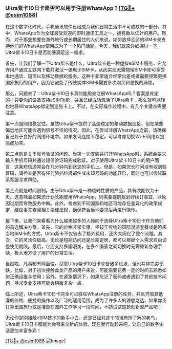 ### Ultra紫卡10日卡是否可以用于注册WhatsApp？[[TG💪+ @esim1088](https://t.me/s/esim1088)]

在这个数字化时代，手机通讯软件已经成为我们日常生活中不可或缺的一部分。其中，WhatsApp作为全球最受欢迎的即时通讯工具之一，拥有数以亿计的用户。然而，对于那些想要在海外旅行或长期居住的人们来说，如何选择合适的SIM卡来支持他们的WhatsApp使用成为了一个热门话题。今天，我们就来详细探讨一下Ultra紫卡10日卡是否能够满足这一需求。

首先，让我们了解一下Ultra紫卡是什么。Ultra紫卡是一种虚拟eSIM卡服务，它允许用户通过互联网下载并激活一张电子SIM卡，从而实现无需物理SIM卡即可享受本地通话、短信以及移动数据的服务。这种卡非常适合经常出差或者需要频繁更换国家旅行的用户，因为它避免了传统实体SIM卡需要多次购买和更换的麻烦。

那么，问题来了：Ultra紫卡10日卡真的能用来注册WhatsApp吗？答案是肯定的！只要你的设备支持eSIM功能，并且已经成功激活了Ultra紫卡，那么就可以轻松地将WhatsApp绑定到这张卡上。不过，在实际操作过程中，有几个关键点需要注意。

第一点是网络稳定性。虽然Ultra紫卡提供了高速稳定的移动数据连接，但在某些偏远地区可能会遇到信号不佳的情况。因此，在尝试注册WhatsApp之前，请确保自己处于良好的网络环境中。如果发现连接不稳定，可以考虑切换Wi-Fi网络以提高成功率。

第二点则是关于账号验证的问题。当第一次安装并打开WhatsApp时，系统会要求输入手机号码并通过短信验证码完成验证。对于使用Ultra紫卡10日卡的用户而言，这条短信通常会在几分钟内到达您的手机上。但是，如果您长时间没有收到验证码，请检查是否有任何阻挡垃圾邮件或未知号码的功能开启，同时也可以尝试联系客服寻求帮助。

第三点就是时间限制。由于Ultra紫卡是一种临时性质的产品，其有效期仅为十天。这意味着如果您计划长期使用WhatsApp，则需要提前规划好续订事宜，以免因过期而导致服务中断。此外，考虑到不同国家和地区可能存在差异化的政策规定，建议事先查阅相关法律法规，确保符合当地要求后再进行操作。

接下来，让我们来看看为什么越来越多的人倾向于选择Ultra紫卡10日卡作为他们的首选解决方案。首先，它的价格非常实惠。相较于传统的国际漫游套餐或是购买当地SIM卡的方式，Ultra紫卡不仅省去了额外费用，还大大简化了整个流程。其次，它的灵活性极高。无论是短期访问还是长期定居，都可以根据个人需求自由调整使用期限。最后，它还支持多国漫游，在多个国家之间切换时无需重新办理手续，极大地方便了用户的日常生活。

当然啦，凡事都有两面性。尽管Ultra紫卡10日卡具备诸多优点，但也并非完美无缺。比如，对于初次接触此类产品的用户来说，可能需要花费一定的时间去熟悉如何正确设置与使用；另外，在紧急情况下，如果忘记了密码或者遇到了其他技术问题，寻求专业支持可能会稍微复杂一点。

综上所述，Ultra紫卡10日卡完全可以胜任WhatsApp注册的任务，并且凭借其低廉的价格、便捷的操作以及广泛的适用范围，成为了许多人的理想之选。如果你正打算出国旅行或是准备在国外工作学习一段时间，不妨试试这款创新型产品吧！

无论你是刚接触eSIM技术的新手小白，还是已经对这个领域有所了解的老鸟，Ultra紫卡10日卡都能为你带来全新的体验。现在就行动起来吧，让自己的数字生活更加丰富多彩！

[[TG💪+ @esim1088](https://t.me/s/esim1088) ![Image](https://i.postimg.cc/4NQfJmqS/Snipaste-2025-05-13-00-14-12.png)]